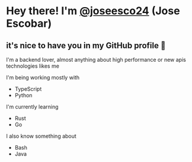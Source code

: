 # Hey there! I'm [@joseesco24](https://twitter.com/joseesco24) (Jose Escobar)

## it's nice to have you in my GitHub profile 👋

I'm a backend lover, almost anything about high performance or new apis technologies likes me

I'm being working mostly with

- TypeScript
- Python

I'm currently learning

- Rust
- Go

I also know something about

- Bash
- Java
